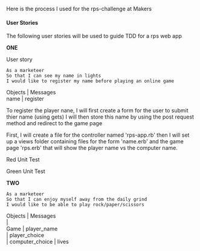 Here is the process I used for the rps-challenge at Makers

#### User Stories

The following user stories will be used to guide TDD for a rps web app<br/>

**ONE**<br/>

User story

```
As a marketeer
So that I can see my name in lights
I would like to register my name before playing an online game

```

Objects     |    Messages<br/>
  name      |      register <br/>

To register the player nane, I will first create a form for the user to submit thier name (using gets)
I will then store this name by using the post request method and redirect to the game page

First, I will create a file for the controller named 'rps-app.rb' then I will set up a views folder containing files for the form 'name.erb' and the game page 'rps.erb' that will show the player name vs the computer name.

Red Unit Test



Green Unit Test


**TWO**<br/>

```
As a marketeer
So that I can enjoy myself away from the daily grind
I would like to be able to play rock/paper/scissors

```

Objects     |    Messages<br/>
            |            <br/>
 Game       |    player_name<br/>
            |    player_choice<br/>
            |    computer_choice
            |    lives<br/>  
            <!-- i.e best of three           -->


